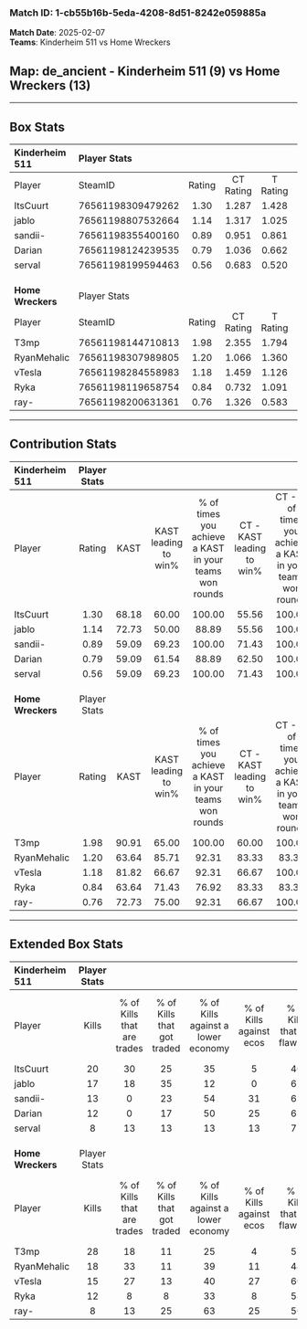 ### Match ID: 1-cb55b16b-5eda-4208-8d51-8242e059885a  
**Match Date**: 2025-02-07  
**Teams**: Kinderheim 511 vs Home Wreckers  

## **Map**: de_ancient - Kinderheim 511 (9) vs Home Wreckers (13)  
---  

## Box Stats  

| **Kinderheim 511** | Player Stats      |        |           |          |       |       |       |         |        |      |     |
| :- | :- | :-: | :-: | :-: | :-: | :-: | :-: | :-: | :-: | :-: | :-: |
| Player             | SteamID           | Rating | CT Rating | T Rating | KAST  |  ADR  | Kills | Assists | Deaths | K/D  | HS% |
| ItsCuurt           | 76561198309479262 |  1.30  |   1.287   |  1.428   | 68.18 | 87.1  |  20   |    4    |   14   | 1.43 | 50  |
| jablo              | 76561198807532664 |  1.14  |   1.317   |  1.025   | 72.73 | 79.9  |  17   |    7    |   17   | 1.00 | 47  |
| sandii-            | 76561198355400160 |  0.89  |   0.951   |  0.861   | 59.09 | 82.0  |  13   |    7    |   17   | 0.76 | 69  |
| Darian             | 76561198124239535 |  0.79  |   1.036   |  0.662   | 59.09 | 65.1  |  12   |    7    |   17   | 0.71 | 50  |
| serval             | 76561198199594463 |  0.56  |   0.683   |  0.520   | 59.09 | 39.7  |   8   |    3    |   16   | 0.50 | 37  |
|                    |                   |        |           |          |       |       |       |         |        |      |     |
|                    |                   |        |           |          |       |       |       |         |        |      |     |
|                    |                   |        |           |          |       |       |       |         |        |      |     |
| **Home Wreckers**  | Player Stats      |        |           |          |       |       |       |         |        |      |     |
| Player             | SteamID           | Rating | CT Rating | T Rating | KAST  |  ADR  | Kills | Assists | Deaths | K/D  | HS% |
| T3mp               | 76561198144710813 |  1.98  |   2.355   |  1.794   | 90.91 | 126.5 |  28   |    8    |   12   | 2.33 | 60  |
| RyanMehalic        | 76561198307989805 |  1.20  |   1.066   |  1.360   | 63.64 | 75.5  |  18   |    3    |   12   | 1.50 | 61  |
| vTesla             | 76561198284558983 |  1.18  |   1.459   |  1.126   | 81.82 | 71.2  |  15   |    4    |   13   | 1.15 | 40  |
| Ryka               | 76561198119658754 |  0.84  |   0.732   |  1.091   | 63.64 | 71.1  |  12   |    7    |   17   | 0.71 | 41  |
| ray-               | 76561198200631361 |  0.76  |   1.326   |  0.583   | 72.73 | 61.5  |   8   |   10    |   16   | 0.50 | 37  |
---  

## Contribution Stats  

| **Kinderheim 511** | Player Stats |       |                      |                                                        |                           |                                                             |                          |                                                            |
| :- | :-: | :-: | :-: | :-: | :-: | :-: | :-: | :-: |
| Player             |    Rating    | KAST  | KAST leading to win% | % of times you achieve a KAST in your teams won rounds | CT - KAST leading to win% | CT - % of times you achieve a KAST in your teams won rounds | T - KAST leading to win% | T - % of times you achieve a KAST in your teams won rounds |
| ItsCuurt           |     1.30     | 68.18 |        60.00         |                         100.00                         |           55.56           |                           100.00                            |          66.67           |                           100.00                           |
| jablo              |     1.14     | 72.73 |        50.00         |                         88.89                          |           55.56           |                           100.00                            |          42.86           |                           75.00                            |
| sandii-            |     0.89     | 59.09 |        69.23         |                         100.00                         |           71.43           |                           100.00                            |          66.67           |                           100.00                           |
| Darian             |     0.79     | 59.09 |        61.54         |                         88.89                          |           62.50           |                           100.00                            |          60.00           |                           75.00                            |
| serval             |     0.56     | 59.09 |        69.23         |                         100.00                         |           71.43           |                           100.00                            |          66.67           |                           100.00                           |
|                    |              |       |                      |                                                        |                           |                                                             |                          |                                                            |
|                    |              |       |                      |                                                        |                           |                                                             |                          |                                                            |
|                    |              |       |                      |                                                        |                           |                                                             |                          |                                                            |
| **Home Wreckers**  | Player Stats |       |                      |                                                        |                           |                                                             |                          |                                                            |
| Player             |    Rating    | KAST  | KAST leading to win% | % of times you achieve a KAST in your teams won rounds | CT - KAST leading to win% | CT - % of times you achieve a KAST in your teams won rounds | T - KAST leading to win% | T - % of times you achieve a KAST in your teams won rounds |
| T3mp               |     1.98     | 90.91 |        65.00         |                         100.00                         |           60.00           |                           100.00                            |          70.00           |                           100.00                           |
| RyanMehalic        |     1.20     | 63.64 |        85.71         |                         92.31                          |           83.33           |                            83.33                            |          87.50           |                           100.00                           |
| vTesla             |     1.18     | 81.82 |        66.67         |                         92.31                          |           66.67           |                           100.00                            |          66.67           |                           85.71                            |
| Ryka               |     0.84     | 63.64 |        71.43         |                         76.92                          |           83.33           |                            83.33                            |          62.50           |                           71.43                            |
| ray-               |     0.76     | 72.73 |        75.00         |                         92.31                          |           66.67           |                           100.00                            |          85.71           |                           85.71                            |
---  

## Extended Box Stats  

| **Kinderheim 511** | Player Stats |                            |                            |                                    |                         |                              |                                 |        |                             |                                     |                          |                               |                            |
| :- | :-: | :-: | :-: | :-: | :-: | :-: | :-: | :-: | :-: | :-: | :-: | :-: | :-: |
| Player             |    Kills     | % of Kills that are trades | % of Kills that got traded | % of Kills against a lower economy | % of Kills against ecos | % of Kills that are flawless | % of Kills that are close duels | Deaths | % of Deaths that get traded | % of Deaths against a lower economy | % of Deaths against ecos | % of Deaths that are flawless | % of Deaths that are close |
| ItsCuurt           |      20      |             30             |             25             |                 35                 |            5            |              40              |               10                |   14   |             14              |                 14                  |            0             |              29               |             0              |
| jablo              |      17      |             18             |             35             |                 12                 |            0            |              65              |                6                |   17   |             12              |                 18                  |            0             |              59               |             0              |
| sandii-            |      13      |             0              |             23             |                 54                 |           31            |              62              |               23                |   17   |              6              |                 24                  |            6             |              47               |             6              |
| Darian             |      12      |             0              |             17             |                 50                 |           25            |              67              |                0                |   17   |             18              |                 24                  |            0             |              71               |             0              |
| serval             |      8       |             13             |             13             |                 13                 |           13            |              75              |               13                |   16   |             13              |                 19                  |            0             |              63               |             13             |
|                    |              |                            |                            |                                    |                         |                              |                                 |        |                             |                                     |                          |                               |                            |
|                    |              |                            |                            |                                    |                         |                              |                                 |        |                             |                                     |                          |                               |                            |
|                    |              |                            |                            |                                    |                         |                              |                                 |        |                             |                                     |                          |                               |                            |
| **Home Wreckers**  | Player Stats |                            |                            |                                    |                         |                              |                                 |        |                             |                                     |                          |                               |                            |
| Player             |    Kills     | % of Kills that are trades | % of Kills that got traded | % of Kills against a lower economy | % of Kills against ecos | % of Kills that are flawless | % of Kills that are close duels | Deaths | % of Deaths that get traded | % of Deaths against a lower economy | % of Deaths against ecos | % of Deaths that are flawless | % of Deaths that are close |
| T3mp               |      28      |             18             |             11             |                 25                 |            4            |              57              |                0                |   12   |             25              |                 25                  |            0             |              42               |             8              |
| RyanMehalic        |      18      |             33             |             11             |                 39                 |           11            |              44              |                0                |   12   |              8              |                 25                  |            0             |              50               |             0              |
| vTesla             |      15      |             27             |             13             |                 40                 |           27            |              60              |                7                |   13   |             31              |                 38                  |            0             |              77               |             15             |
| Ryka               |      12      |             8              |             8              |                 33                 |            8            |              58              |                8                |   17   |             18              |                 47                  |            12            |              53               |             12             |
| ray-               |      8       |             13             |             25             |                 63                 |           25            |              50              |               13                |   16   |             38              |                 38                  |            6             |              69               |             13             |
